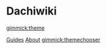 # Dachiwiki

[gimmick:theme](journal)

[Guides](guides.md)
[About](about.md)
[gimmick:themechooser](Theme)
